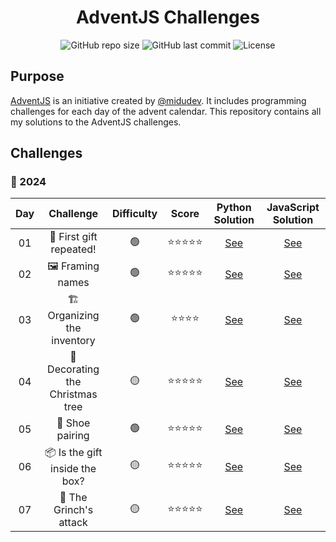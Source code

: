 <div align="center">
<h1>AdventJS Challenges</h1>

![GitHub repo size](https://img.shields.io/github/repo-size/bryanttv/adventjs-challenges?style=popout&logo=github&label=repo%20size)
![GitHub last commit](https://img.shields.io/github/last-commit/bryanttv/adventjs-challenges?style=popout&logo=git&label=last%20commit)
![License](https://img.shields.io/github/license/bryanttv/adventjs-challenges?style=popout&logo=github&label=license)

</div>

## Purpose

[AdventJS](https://adventjs.dev/) is an initiative created by [@midudev](https://github.com/midudev).
It includes programming challenges for each day of the advent calendar. This
repository contains all my solutions to the AdventJS challenges.

## Challenges

### 🎯 2024

| Day | Challenge | Difficulty | Score | Python Solution | JavaScript Solution |
|:---:|:---:|:---:|:---:|:---:|:---:|
| 01 | 🎁 First gift repeated! | 🟢 | ⭐⭐⭐⭐⭐ | [See](./2024/python/01_first_gift_repeated.py) | [See](./2024/javascript/01-firstGiftRepeated.js) |
| 02 | 🖼️ Framing names  | 🟢 | ⭐⭐⭐⭐⭐ | [See](./2024/python/02_framing_names.py) | [See](./2024/javascript/02-framingNames.js) |
| 03 | 🏗️ Organizing the inventory  | 🟢 | ⭐⭐⭐⭐ | [See](./2024/python/03_organizing_the_inventory.py) | [See](./2024/javascript/03-organizingTheInventory.js) |
| 04 | 🎄 Decorating the Christmas tree | 🟡 | ⭐⭐⭐⭐⭐ | [See](./2024/python/04_decorating_the_christmas_tree.py) | [See](./2024/javascript/04-decoratingTheChristmasTree.js) |
| 05 | 👢 Shoe pairing | 🟢 | ⭐⭐⭐⭐⭐ | [See](./2024/python/05_shoe_pairing.py) | [See](./2024/javascript/05-shoePairing.js) |
| 06 | 📦 Is the gift inside the box? | 🟡 | ⭐⭐⭐⭐⭐ | [See](./2024/python/06_is_the_gift_inside_the_box.py) | [See](./2024/javascript/06-isTheGiftInsideTheBox.js) |
| 07 | 👹 The Grinch's attack | 🟡 | ⭐⭐⭐⭐⭐ | [See](./2024/python/07_the_grinchs_attack.py) | [See](./2024/javascript/07-theGrinchsAttack.js) |